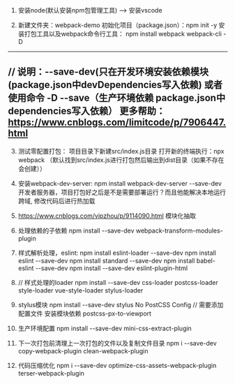 1. 安装node(默认安装npm包管理工具) --> 安装vscode

2. 新建文件夹：webpack-demo
  初始化项目（package.json）：npm init -y
  安装打包工具以及webpack命令行工具： npm install webpack webpack-cli -D
  ----------------------------------------
  // 说明：--save-dev(只在开发环境安装依赖模块(package.json中devDependencies写入依赖) 或者使用命令 -D
           --save（生产环境依赖 package.json中dependencies写入依赖）
           更多帮助：https://www.cnblogs.com/limitcode/p/7906447.html
  ----------------------------------------
3. 测试零配置打包： 项目目录下新建src/index.js目录
  打开新的终端执行：npx webpack （默认找到src/index.js进行打包然后输出到dist目录（如果不存在会创建））

4. 安装webpack-dev-server: npm install webpack-dev-server --save-dev 开发者服务器，项目打包好之后是不是需要部署运行？而且他能解决本地运行跨域, 修改代码后进行热加载
5. https://www.cnblogs.com/vipzhou/p/9114090.html 模块化抽取
6. 处理依赖的子依赖
npm install --save-dev webpack-transform-modules-plugin
7. 样式解析处理，eslint:
npm install eslint-loader --save-dev
npm install eslint --save-dev
npm install standard --save-dev
npm install babel-eslint --save-dev
npm install --save-dev eslint-plugin-html
8. // 样式处理的loader
npm install --save-dev css-loader
  postcss-loader
  style-loader
  vue-style-loader
  stylus-loader
9. stylus模块 npm install --save-dev stylus
No PostCSS Config // 需要添加配置文件
安装模块依赖 postcss-px-to-viewport
10. 生产环境配置
npm install --save-dev mini-css-extract-plugin
11. 下一次打包前清理上一次打包的文件以及复制文件目录
npm i --save-dev copy-webpack-plugin clean-webpack-plugin
12. 代码压缩优化
npm i --save-dev optimize-css-assets-webpack-plugin terser-webpack-plugin